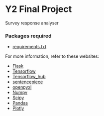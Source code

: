 # Y2 Final Project
Survey response analyser

### Packages required
+ [requirements.txt](requirements.txt)

For more information, refer to these websites:
+ [Flask](https://flask.palletsprojects.com/en/1.1.x/installation/)
+ [Tensorflow](https://www.tensorflow.org/install)
+ [Tensorflow_hub](https://www.tensorflow.org/hub/)
+ [sentencepiece](https://github.com/google/sentencepiece)
+ [openpyxl](https://openpyxl.readthedocs.io/en/stable/#installation)
+ [Numpy](https://numpy.org/)
+ [Scipy](https://scipy.org/install.html)
+ [Pandas](https://pandas.pydata.org/getpandas.html)
+ [Plotly](https://plot.ly/python/getting-started/)
